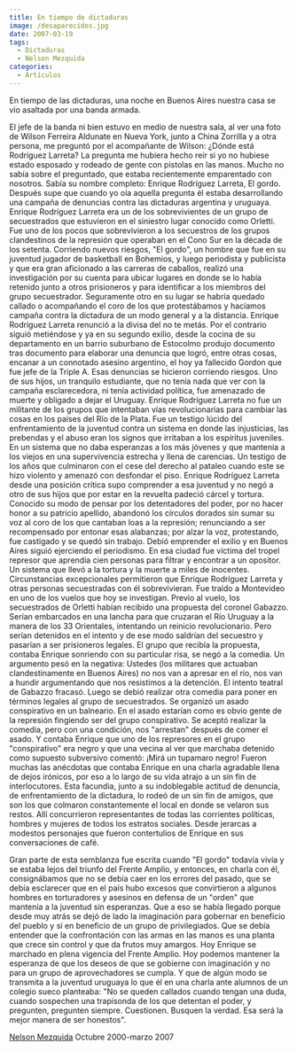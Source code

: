 ```yaml
---
title: En tiempo de dictaduras
image: /desaparecidos.jpg
date: 2007-03-19
tags:
  - Dictaduras
  - Nelson Mezquida
categories:
  - Artículos
---
```

En tiempo de las dictaduras, una noche en Buenos Aires nuestra casa se vio
asaltada por una banda armada.
<!-- more -->
El jefe de la banda ni bien estuvo en medio
de nuestra sala, al ver una foto de Wilson Ferreira Aldunate en Nueva York,
junto a China Zorrilla y a otra persona, me preguntó por el acompañante de
Wilson: ¿Dónde está Rodríguez Larreta? La pregunta me hubiera hecho reír si
yo no hubiese estado esposado y rodeado de gente con pistolas en las manos.
Mucho no sabía sobre el preguntado, que estaba recientemente emparentado con
nosotros. Sabía su nombre completo: Enrique Rodríguez Larreta, El gordo.
Después supe que cuando yo oía aquella pregunta él estaba desarrollando una
campaña de denuncias contra las dictaduras argentina y uruguaya.
Enrique Rodríguez Larreta era un de los sobrevivientes de un grupo de
secuestrados que estuvieron en el siniestro lugar conocido como Orletti. Fue
uno de los pocos que sobrevivieron a los secuestros de los grupos
clandestinos de la represión que operaban en el Cono Sur en la década de los
setenta.
Corriendo nuevos riesgos, "El gordo", un hombre que fue en su juventud
jugador de basketball en Bohemios, y luego periodista y publicista y que era
gran aficionado a las carreras de caballos, realizó una investigación por su
cuenta para ubicar lugares en donde se lo había retenido junto a otros
prisioneros y para identificar a los miembros del grupo secuestrador.
Seguramente otro en su lugar se habría quedado callado o acompañando el coro
de los que protestábamos y hacíamos campaña contra la dictadura de un modo
general y a la distancia. Enrique Rodríguez Larreta renunció a la divisa del
no te metás. Por el contrario siguió metiéndose y ya en su segundo exilio,
desde la cocina de su departamento en un barrio suburbano de Estocolmo
produjo documento tras documento para elaborar una denuncia que logró, entre
otras cosas, encanar a un connotado asesino argentino, el hoy ya fallecido
Gordon que fue jefe de la Triple A.
Esas denuncias se hicieron corriendo riesgos. Uno de sus hijos, un tranquilo
estudiante, que no tenía nada que ver con la campaña esclarecedora, ni tenía
actividad política, fue amenazado de muerte y obligado a dejar el Uruguay.
Enrique Rodríguez Larreta no fue un militante de los grupos que intentaban
vías revolucionarias para cambiar las cosas en los países del Río de la
Plata. Fue un testigo lúcido del enfrentamiento de la juventud contra un
sistema en donde las injusticias, las prebendas y el abuso eran los signos
que irritaban a los espíritus juveniles. En un sistema que no daba
esperanzas a los más jóvenes y que mantenía a los viejos en una
supervivencia estrecha y llena de carencias. Un testigo de los años que
culminaron con el cese del derecho al pataleo cuando este se hizo violento y
amenazó con desfondar el piso.
Enrique Rodríguez Larreta desde una posición crítica supo comprender a esa
juventud y no negó a otro de sus hijos que por estar en la revuelta padeció
cárcel y tortura.
Conocido su modo de pensar por los detentadores del poder, por no hacer
honor a su patricio apellido, abandonó los círculos dorados sin sumar su voz
al coro de los que cantaban loas a la represión; renunciando a ser
recompensado por entonar esas alabanzas; por alzar la voz, protestando, fue
castigado y se quedó sin trabajo.
Debió emprender el exilio y en Buenos Aires siguió ejerciendo el periodismo.
En esa ciudad fue víctima del tropel represor que aprendía cien personas
para filtrar y encontrar a un opositor. Un sistema que llevó a la tortura y
la muerte a miles de inocentes. Circunstancias excepcionales permitieron que
Enrique Rodríguez Larreta y otras personas secuestradas con él
sobrevivieran. Fue traído a Montevideo en uno de los vuelos que hoy se
investigan. Previo al vuelo, los secuestrados de Orletti habían recibido una
propuesta del coronel Gabazzo.
Serían embarcados en una lancha para que cruzaran el Río Uruguay a la manera
de los 33 Orientales, intentando un reinicio revolucionario. Pero serían
detenidos en el intento y de ese modo saldrían del secuestro y pasarían a
ser prisioneros legales. El grupo que recibía la propuesta, contaba Enrique
sonriendo con su particular risa, se negó a la comedia. Un argumento pesó en
la negativa: Ustedes (los militares que actuaban clandestinamente en Buenos
Aires) no nos van a apresar en el río, nos van a hundir argumentando que nos
resistimos a la detención. El intento teatral de Gabazzo fracasó. Luego se
debió realizar otra comedia para poner en términos legales al grupo de
secuestrados. Se organizó un asado conspirativo en un balneario. En el asado
estarían como es obvio gente de la represión fingiendo ser del grupo
conspirativo. Se aceptó realizar la comedia, pero con una condición, nos
"arrestan" después de comer el asado. Y contaba Enrique que uno de los
represores en el grupo "conspirativo" era negro y que una vecina al ver que
marchaba detenido como supuesto subversivo comentó: ¡Mirá un tupamaro negro!
Fueron muchas las anécdotas que contaba Enrique en una charla agradable
llena de dejos irónicos, por eso a lo largo de su vida atrajo a un sin fin
de interlocutores. Esta facundia, junto a su indoblegable actitud de
denuncia, de enfrentamiento de la dictadura, lo rodeó de un sin fin de
amigos, que son los que colmaron constantemente el local en donde se velaron
sus restos. Allí concurrieron representantes de todas las corrientes
políticas, hombres y mujeres de todos los estratos sociales. Desde jerarcas
a modestos personajes que fueron contertulios de Enrique en sus
conversaciones de café.

Gran parte de esta semblanza fue escrita cuando "El gordo" todavía vivía y
se estaba lejos del triunfo del Frente Amplio, y entonces, en charla con él,
consignábamos que no se debía caer en los errores del pasado, que se debía
esclarecer que en el país hubo excesos que convirtieron a algunos hombres en
torturadores y asesinos en defensa de un "orden" que mantenía a la juventud
sin esperanzas. Que a eso se había llegado porque desde muy atrás se dejó de
lado la imaginación para gobernar en beneficio del pueblo y sí en beneficio
de un grupo de privilegiados. Que se debía entender que la confrontación con
las armas en las manos es una planta que crece sin control y que da frutos
muy amargos.
Hoy Enrique se marchado en plena vigencia del Frente Amplio. Hoy podemos
mantener la esperanza de que los deseos de que se gobierne con imaginación y
no para un grupo de aprovechadores se cumpla.
Y que de algún modo se transmita a la juventud uruguaya lo que él en una
charla ante alumnos de un colegio sueco planteaba: "No se queden callados
cuando tengan una duda, cuando sospechen una trapisonda de los que detentan
el poder, y pregunten, pregunten siempre. Cuestionen. Busquen la verdad. Esa
será la mejor manera de ser honestos".

[Nelson Mezquida](/amigos/12-mezquidas.md)
Octubre 2000-marzo 2007
